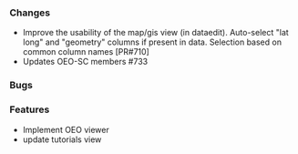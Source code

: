 <!--
SPDX-FileCopyrightText: 2025 Christian Winger <c@wingechr.de>
SPDX-FileCopyrightText: 2025 Christian Hofmann <christian.hofmann@rl-institut.de>

SPDX-License-Identifier: CC0-1.0
-->

### Changes

- Improve the usability of the map/gis view (in dataedit). Auto-select "lat long" and "geometry" columns if present in data. Selection based on common column names [PR#710]
- Updates OEO-SC members #733

### Bugs

### Features

- Implement OEO viewer
- update tutorials view
